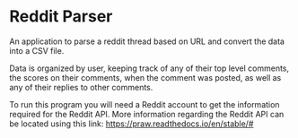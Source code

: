 # Reddit Parser

An application to parse a reddit thread based on URL and convert the data into a CSV file.

Data is organized by user, keeping track of any of their top level comments, the scores on their comments, when the comment was posted, as well as any of their replies to other comments.

To run this program you will need a Reddit account to get the information required for the Reddit API. More information regarding the Reddit API can be located using this link: https://praw.readthedocs.io/en/stable/#
